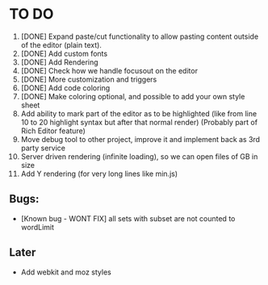 # TO DO

1. [DONE] Expand paste/cut functionality to allow pasting content outside of the editor (plain text).
2. [DONE] Add custom fonts
3. [DONE] Add Rendering
4. [DONE] Check how we handle focusout on the editor
5. [DONE] More customization and triggers
6. [DONE] Add code coloring
7. [DONE] Make coloring optional, and possible to add your own style sheet
8. Add ability to mark part of the editor as to be highlighted (like from line 10 to 20 highlight syntax but after that normal render) (Probably part of Rich Editor feature)
9. Move debug tool to other project, improve it and implement back as 3rd party service
10. Server driven rendering (infinite loading), so we can open files of GB in size
11. Add Y rendering (for very long lines like min.js)


## Bugs:
- [Known bug - WONT FIX] all sets with subset are not counted to wordLimit

## Later
- Add webkit and moz styles
